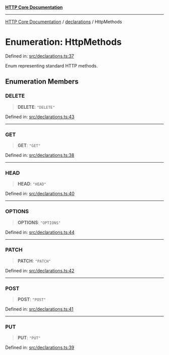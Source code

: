 [**HTTP Core Documentation**](../../README.md)

***

[HTTP Core Documentation](../../README.md) / [declarations](../README.md) / HttpMethods

# Enumeration: HttpMethods

Defined in: [src/declarations.ts:37](https://github.com/stonemjs/http-core/blob/0d24f1311c8ffc69c0f21ab48badb00539c57ea4/src/declarations.ts#L37)

Enum representing standard HTTP methods.

## Enumeration Members

### DELETE

> **DELETE**: `"DELETE"`

Defined in: [src/declarations.ts:43](https://github.com/stonemjs/http-core/blob/0d24f1311c8ffc69c0f21ab48badb00539c57ea4/src/declarations.ts#L43)

***

### GET

> **GET**: `"GET"`

Defined in: [src/declarations.ts:38](https://github.com/stonemjs/http-core/blob/0d24f1311c8ffc69c0f21ab48badb00539c57ea4/src/declarations.ts#L38)

***

### HEAD

> **HEAD**: `"HEAD"`

Defined in: [src/declarations.ts:40](https://github.com/stonemjs/http-core/blob/0d24f1311c8ffc69c0f21ab48badb00539c57ea4/src/declarations.ts#L40)

***

### OPTIONS

> **OPTIONS**: `"OPTIONS"`

Defined in: [src/declarations.ts:44](https://github.com/stonemjs/http-core/blob/0d24f1311c8ffc69c0f21ab48badb00539c57ea4/src/declarations.ts#L44)

***

### PATCH

> **PATCH**: `"PATCH"`

Defined in: [src/declarations.ts:42](https://github.com/stonemjs/http-core/blob/0d24f1311c8ffc69c0f21ab48badb00539c57ea4/src/declarations.ts#L42)

***

### POST

> **POST**: `"POST"`

Defined in: [src/declarations.ts:41](https://github.com/stonemjs/http-core/blob/0d24f1311c8ffc69c0f21ab48badb00539c57ea4/src/declarations.ts#L41)

***

### PUT

> **PUT**: `"PUT"`

Defined in: [src/declarations.ts:39](https://github.com/stonemjs/http-core/blob/0d24f1311c8ffc69c0f21ab48badb00539c57ea4/src/declarations.ts#L39)
